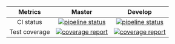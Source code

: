 |    Metrics    |                                                                                     Master                                                                                     |                                                                                  Develop                                                                                 |
|:-------------:|:------------------------------------------------------------------------------------------------------------------------------------------------------------------------------:|:------------------------------------------------------------------------------------------------------------------------------------------------------------------------:|
| CI status     | [![pipeline status](https://gitlab.com/redmic-project/server/library/mediastorage/badges/master/pipeline.svg)](https://gitlab.com/redmic-project/server/library/mediastorage/commits/master) | [![pipeline status](https://gitlab.com/redmic-project/server/library/mediastorage/badges/dev/pipeline.svg)](https://gitlab.com/redmic-project/server/library/mediastorage/commits/dev) |
| Test coverage | [![coverage report](https://gitlab.com/redmic-project/server/library/mediastorage/badges/master/coverage.svg)](https://gitlab.com/redmic-project/server/library/mediastorage/commits/master) | [![coverage report](https://gitlab.com/redmic-project/server/library/mediastorage/badges/dev/coverage.svg)](https://gitlab.com/redmic-project/server/library/mediastorage/commits/dev) |